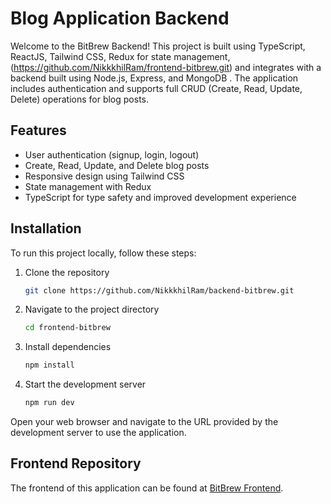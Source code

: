 # Blog Application Backend

Welcome to the BitBrew Backend! This project is built using TypeScript, ReactJS, Tailwind CSS, Redux for state management,(https://github.com/NikkkhilRam/frontend-bitbrew.git)  and integrates with a backend built using Node.js, Express, and MongoDB . The application includes authentication and supports full CRUD (Create, Read, Update, Delete) operations for blog posts.

## Features

- User authentication (signup, login, logout)
- Create, Read, Update, and Delete blog posts
- Responsive design using Tailwind CSS
- State management with Redux
- TypeScript for type safety and improved development experience

## Installation

To run this project locally, follow these steps:

1. Clone the repository
    ```sh
    git clone https://github.com/NikkkhilRam/backend-bitbrew.git
    ```
2. Navigate to the project directory
    ```sh
    cd frontend-bitbrew
    ```
3. Install dependencies
    ```sh
    npm install
    ```
4. Start the development server
    ```sh
    npm run dev
    ```

Open your web browser and navigate to the URL provided by the development server to use the application.

## Frontend Repository

The frontend of this application can be found at [BitBrew Frontend](https://github.com/NikkkhilRam/frontend-bitbrew.git).

